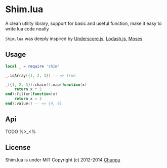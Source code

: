 Shim.lua
===

A clean utility library, support for basic and useful function, make it easy to write lua code neatly

`Shim.lua` was deeply inspired by [Underscore.js](https://github.com/jashkenas/underscore), [Lodash.js](https://github.com/lodash/lodash), [Moses](https://github.com/Yonaba/Moses)


Usage
---

```lua
local _ = require 'shim'

_.isArray({1, 2, 3}) -- => true

_({1, 2, 3}):chain():map(function(x)
    return x * 2
end):filter(function(x)
    return x > 3
end):value() -- => {4, 6}
```

Api
---

TODO %>_<%


License
---

Shim.lua is under MIT
Copyright (c) 2012-2014 [Chunpu](https://github.com/chunpu)
